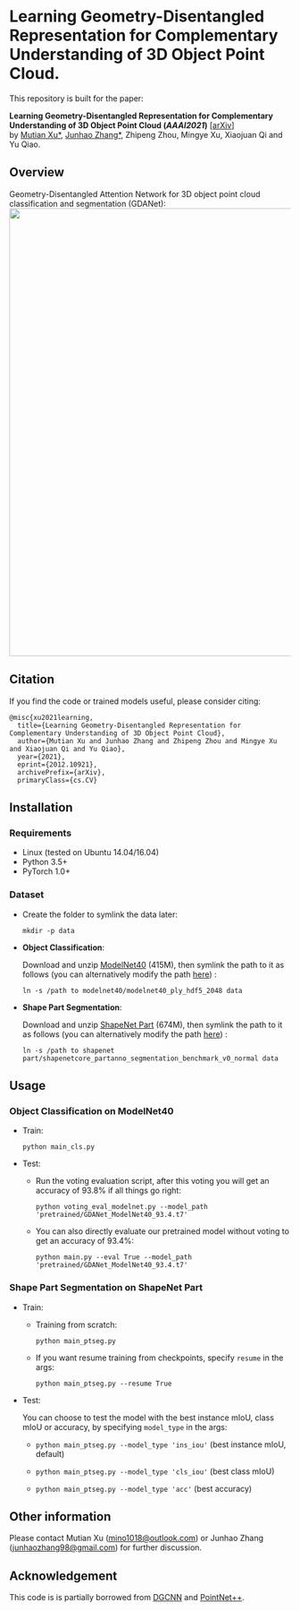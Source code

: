 # Learning Geometry-Disentangled Representation for Complementary Understanding of 3D Object Point Cloud. 
This repository is built for the paper:

__Learning Geometry-Disentangled Representation for Complementary Understanding of 3D Object Point Cloud (_AAAI2021_)__ [[arXiv](https://arxiv.org/abs/2012.10921)]
<br>
by [Mutian Xu*](https://mutianxu.github.io/), [Junhao Zhang*](https://junhaozhang98.github.io/), Zhipeng Zhou, Mingye Xu, Xiaojuan Qi and Yu Qiao.


## Overview
Geometry-Disentangled Attention Network for 3D object point cloud classification and segmentation (GDANet):
<img src = './imgs/GDANet.jpg' width = 800>

## Citation
If you find the code or trained models useful, please consider citing:

    @misc{xu2021learning,
      title={Learning Geometry-Disentangled Representation for Complementary Understanding of 3D Object Point Cloud}, 
      author={Mutian Xu and Junhao Zhang and Zhipeng Zhou and Mingye Xu and Xiaojuan Qi and Yu Qiao},
      year={2021},
      eprint={2012.10921},
      archivePrefix={arXiv},
      primaryClass={cs.CV}


## Installation


### Requirements
* Linux (tested on Ubuntu 14.04/16.04)
* Python 3.5+
* PyTorch 1.0+

### Dataset
* Create the folder to symlink the data later:
    
    `mkdir -p data`
    
* __Object Classification__: 

    Download and unzip [ModelNet40](https://shapenet.cs.stanford.edu/media/modelnet40_ply_hdf5_2048.zip) (415M), then symlink the path to it as follows (you can alternatively modify the path [here](https://github.com/mutianxu/GDANet/blob/main/util/data_util.py#L12)) :
    
    `ln -s /path to modelnet40/modelnet40_ply_hdf5_2048 data`
    
* __Shape Part Segmentation__:
    
    Download and unzip [ShapeNet Part](https://shapenet.cs.stanford.edu/media/shapenetcore_partanno_segmentation_benchmark_v0_normal.zip) (674M), then symlink the path to it as follows (you can alternatively modify the path [here](https://github.com/mutianxu/GDANet/blob/main/util/data_util.py#L70)) :
    
    `ln -s /path to shapenet part/shapenetcore_partanno_segmentation_benchmark_v0_normal data`

## Usage

### Object Classification on ModelNet40
* Train:
 
    `python main_cls.py`

* Test:
    * Run the voting evaluation script, after this voting you will get an accuracy of 93.8% if all things go right:
    
        `python voting_eval_modelnet.py --model_path 'pretrained/GDANet_ModelNet40_93.4.t7'`
    
    * You can also directly evaluate our pretrained model without voting to get an accuracy of 93.4%:
    
        `python main.py --eval True --model_path 'pretrained/GDANet_ModelNet40_93.4.t7'`
    
### Shape Part Segmentation on ShapeNet Part
* Train:
    * Training from scratch:

        `python main_ptseg.py`
   
    * If you want resume training from checkpoints, specify `resume` in the args:

        `python main_ptseg.py --resume True`

* Test:

    You can choose to test the model with the best instance mIoU, class mIoU or accuracy, by specifying `model_type` in the args:
    
    * `python main_ptseg.py --model_type 'ins_iou'` (best instance mIoU, default)
    
    * `python main_ptseg.py --model_type 'cls_iou'` (best class mIoU)
    
    * `python main_ptseg.py --model_type 'acc'` (best accuracy)


## Other information

Please contact Mutian Xu (mino1018@outlook.com) or Junhao Zhang (junhaozhang98@gmail.com) for further discussion.

## Acknowledgement
This code is is partially borrowed from [DGCNN](https://github.com/WangYueFt/dgcnn) and [PointNet++](https://github.com/charlesq34/pointnet2).  